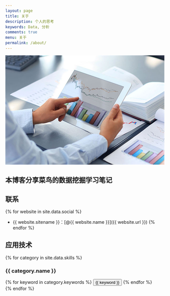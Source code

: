 ```yaml
---
layout: page
title: 关于
description: 个人的思考
keywords: Data, 分析
comments: true
menu: 关于
permalink: /about/
---
```

![aboat](/pages/aboat.png)

## 本博客分享菜鸟的数据挖掘学习笔记 ##
## 联系

{% for website in site.data.social %}
* {{ website.sitename }}：[@{{ website.name }}]({{ website.url }})
{% endfor %}

## 应用技术

{% for category in site.data.skills %}
### {{ category.name }}
<div class="btn-inline">
{% for keyword in category.keywords %}
<button class="btn btn-outline" type="button">{{ keyword }}</button>
{% endfor %}
</div>
{% endfor %}


  [1]: ./images/1499188954431.jpg
